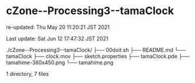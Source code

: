 # cZone--Processing3--tamaClock

re-updated: Thu May 20 11:20:21 JST 2021

Last update: Sat Jun 12 17:47:32 JST 2021

./cZone--Processing3--tamaClock/
├── 00doit.sh
├── README.md
└── tamaClock
    ├── clock.mov
    ├── sketch.properties
    ├── tamaClock.pde
    ├── tamahime-360x450.png
    └── tamahime.png

1 directory, 7 files
